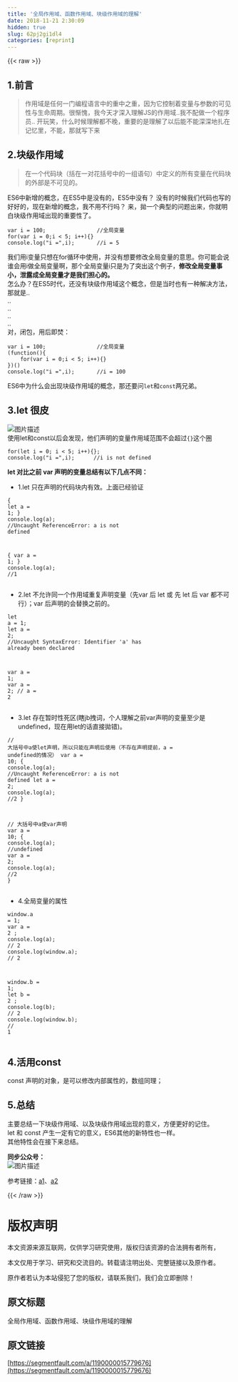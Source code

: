 ```yaml
---
title: '全局作用域、函数作用域、块级作用域的理解' 
date: 2018-11-21 2:30:09
hidden: true
slug: 62pj2gi1dl4
categories: [reprint]
---
```


{{< raw >}}
<h2 id="articleHeader0">1.&#x524D;&#x8A00;</h2><blockquote>&#x4F5C;&#x7528;&#x57DF;&#x662F;&#x4EFB;&#x4F55;&#x4E00;&#x95E8;&#x7F16;&#x7A0B;&#x8BED;&#x8A00;&#x4E2D;&#x7684;&#x91CD;&#x4E2D;&#x4E4B;&#x91CD;&#xFF0C;&#x56E0;&#x4E3A;&#x5B83;&#x63A7;&#x5236;&#x7740;&#x53D8;&#x91CF;&#x4E0E;&#x53C2;&#x6570;&#x7684;&#x53EF;&#x89C1;&#x6027;&#x4E0E;&#x751F;&#x547D;&#x5468;&#x671F;&#x3002;&#x5F88;&#x60ED;&#x6127;&#xFF0C;&#x6211;&#x4ECA;&#x5929;&#x624D;&#x6DF1;&#x5165;&#x7406;&#x89E3;JS&#x7684;&#x4F5C;&#x7528;&#x57DF;..&#x6211;&#x4E0D;&#x914D;&#x505A;&#x4E00;&#x4E2A;&#x7A0B;&#x5E8F;&#x5458;.. &#x5F00;&#x73A9;&#x7B11;&#xFF0C;&#x4EC0;&#x4E48;&#x65F6;&#x5019;&#x7406;&#x89E3;&#x90FD;&#x4E0D;&#x665A;&#xFF0C;&#x91CD;&#x8981;&#x7684;&#x662F;&#x7406;&#x89E3;&#x4E86;&#x4EE5;&#x540E;&#x80FD;&#x4E0D;&#x80FD;&#x6DF1;&#x6DF1;&#x5730;&#x624E;&#x5728;&#x8BB0;&#x5FC6;&#x91CC;&#xFF0C;&#x4E0D;&#x80FD;&#xFF0C;&#x90A3;&#x5C31;&#x5199;&#x4E0B;&#x6765;</blockquote><h2 id="articleHeader1">2.&#x5757;&#x7EA7;&#x4F5C;&#x7528;&#x57DF;</h2><blockquote>&#x5728;&#x4E00;&#x4E2A;&#x4EE3;&#x7801;&#x5757;&#xFF08;&#x62EC;&#x5728;&#x4E00;&#x5BF9;&#x82B1;&#x62EC;&#x53F7;&#x4E2D;&#x7684;&#x4E00;&#x7EC4;&#x8BED;&#x53E5;&#xFF09;&#x4E2D;&#x5B9A;&#x4E49;&#x7684;&#x6240;&#x6709;&#x53D8;&#x91CF;&#x5728;&#x4EE3;&#x7801;&#x5757;&#x7684;&#x5916;&#x90E8;&#x662F;&#x4E0D;&#x53EF;&#x89C1;&#x7684;&#x3002;</blockquote><p>ES6&#x4E2D;&#x65B0;&#x589E;&#x7684;&#x6982;&#x5FF5;&#xFF0C;&#x5728;ES5&#x4E2D;&#x662F;&#x6CA1;&#x6709;&#x7684;&#xFF0C;ES5&#x4E2D;&#x6CA1;&#x6709;&#xFF1F; &#x6CA1;&#x6709;&#x7684;&#x65F6;&#x5019;&#x6211;&#x4EEC;&#x4EE3;&#x7801;&#x4E5F;&#x5199;&#x7684;&#x597D;&#x597D;&#x7684;&#xFF0C;&#x73B0;&#x5728;&#x65B0;&#x589E;&#x7684;&#x6982;&#x5FF5;&#xFF0C;&#x6211;&#x4E0D;&#x7528;&#x4E0D;&#x884C;&#x5417;&#xFF1F; &#x6765;&#xFF0C;&#x62CB;&#x4E00;&#x4E2A;&#x5178;&#x578B;&#x7684;&#x95EE;&#x9898;&#x51FA;&#x6765;&#xFF0C;&#x4F60;&#x5C31;&#x660E;&#x767D;&#x5757;&#x7EA7;&#x4F5C;&#x7528;&#x57DF;&#x51FA;&#x73B0;&#x7684;&#x91CD;&#x8981;&#x6027;&#x4E86;&#x3002;</p><div class="widget-codetool" style="display:none"><div class="widget-codetool--inner"><span class="selectCode code-tool" data-toggle="tooltip" data-placement="top" title="" data-original-title="&#x5168;&#x9009;"></span> <span type="button" class="copyCode code-tool" data-toggle="tooltip" data-placement="top" data-clipboard-text="var i = 100;                //&#x5168;&#x5C40;&#x53D8;&#x91CF;
for(var i = 0;i &lt; 5; i++){}
console.log(&quot;i =&quot;,i);       //i = 5" title="" data-original-title="&#x590D;&#x5236;"></span> <span type="button" class="saveToNote code-tool" data-toggle="tooltip" data-placement="top" title="" data-original-title="&#x653E;&#x8FDB;&#x7B14;&#x8BB0;"></span></div></div><pre class="hljs javascript"><code><span class="hljs-keyword">var</span> i = <span class="hljs-number">100</span>;                <span class="hljs-comment">//&#x5168;&#x5C40;&#x53D8;&#x91CF;</span>
<span class="hljs-keyword">for</span>(<span class="hljs-keyword">var</span> i = <span class="hljs-number">0</span>;i &lt; <span class="hljs-number">5</span>; i++){}
<span class="hljs-built_in">console</span>.log(<span class="hljs-string">&quot;i =&quot;</span>,i);       <span class="hljs-comment">//i = 5</span></code></pre><p>&#x6211;&#x4EEC;&#x7528;i&#x53D8;&#x91CF;&#x53EA;&#x60F3;&#x5728;for&#x5FAA;&#x73AF;&#x4E2D;&#x4F7F;&#x7528;&#xFF0C;&#x5E76;&#x6CA1;&#x6709;&#x60F3;&#x8981;&#x4FEE;&#x6539;&#x5168;&#x5C40;&#x53D8;&#x91CF;&#x7684;&#x610F;&#x601D;&#x3002;&#x4F60;&#x53EF;&#x80FD;&#x4F1A;&#x8BF4;&#x8C01;&#x4F1A;&#x7528;i&#x505A;&#x5168;&#x5C40;&#x53D8;&#x91CF;&#x554A;&#xFF0C;&#x90A3;&#x4E2A;&#x5168;&#x5C40;&#x53D8;&#x91CF;i&#x53EA;&#x662F;&#x4E3A;&#x4E86;&#x7A81;&#x51FA;&#x8FD9;&#x4E2A;&#x4F8B;&#x5B50;&#xFF0C;<strong>&#x4FEE;&#x6539;&#x5168;&#x5C40;&#x53D8;&#x91CF;&#x4E8B;&#x5C0F;&#xFF0C;&#x6CC4;&#x9732;&#x6210;&#x5168;&#x5C40;&#x53D8;&#x91CF;&#x624D;&#x662F;&#x6211;&#x4EEC;&#x62C5;&#x5FC3;&#x7684;&#x3002;</strong><br>&#x600E;&#x4E48;&#x529E;&#xFF1F;&#x5728;ES5&#x65F6;&#x4EE3;&#xFF0C;&#x8FD8;&#x6CA1;&#x6709;&#x5757;&#x7EA7;&#x4F5C;&#x7528;&#x57DF;&#x8FD9;&#x4E2A;&#x6982;&#x5FF5;&#xFF0C;&#x4F46;&#x662F;&#x5F53;&#x65F6;&#x4E5F;&#x6709;&#x4E00;&#x79CD;&#x89E3;&#x51B3;&#x65B9;&#x6CD5;&#xFF0C;&#x90A3;&#x5C31;&#x662F;..<br>..<br>..<br>..<br>..<br>&#x5BF9;&#xFF0C;&#x95ED;&#x5305;&#xFF0C;&#x7528;&#x540E;&#x5373;&#x711A;&#xFF1A;</p><div class="widget-codetool" style="display:none"><div class="widget-codetool--inner"><span class="selectCode code-tool" data-toggle="tooltip" data-placement="top" title="" data-original-title="&#x5168;&#x9009;"></span> <span type="button" class="copyCode code-tool" data-toggle="tooltip" data-placement="top" data-clipboard-text="var i = 100;                //&#x5168;&#x5C40;&#x53D8;&#x91CF;
(function(){
    for(var i = 0;i &lt; 5; i++){}
})()
console.log(&quot;i =&quot;,i);       //i = 100" title="" data-original-title="&#x590D;&#x5236;"></span> <span type="button" class="saveToNote code-tool" data-toggle="tooltip" data-placement="top" title="" data-original-title="&#x653E;&#x8FDB;&#x7B14;&#x8BB0;"></span></div></div><pre class="hljs javascript"><code><span class="hljs-keyword">var</span> i = <span class="hljs-number">100</span>;                <span class="hljs-comment">//&#x5168;&#x5C40;&#x53D8;&#x91CF;</span>
(<span class="hljs-function"><span class="hljs-keyword">function</span>(<span class="hljs-params"></span>)</span>{
    <span class="hljs-keyword">for</span>(<span class="hljs-keyword">var</span> i = <span class="hljs-number">0</span>;i &lt; <span class="hljs-number">5</span>; i++){}
})()
<span class="hljs-built_in">console</span>.log(<span class="hljs-string">&quot;i =&quot;</span>,i);       <span class="hljs-comment">//i = 100</span></code></pre><p>ES6&#x4E2D;&#x4E3A;&#x4EC0;&#x4E48;&#x4F1A;&#x51FA;&#x73B0;&#x5757;&#x7EA7;&#x4F5C;&#x7528;&#x57DF;&#x7684;&#x6982;&#x5FF5;&#xFF0C;&#x90A3;&#x8FD8;&#x8981;&#x95EE;<code>let</code>&#x548C;<code>const</code>&#x4E24;&#x5144;&#x5F1F;&#x3002;</p><h2 id="articleHeader2">3.let &#x5F88;&#x76AE;</h2><p><span class="img-wrap"><img data-src="/img/bVbemO7?w=447&amp;h=432" src="https://static.alili.tech/img/bVbemO7?w=447&amp;h=432" alt="&#x56FE;&#x7247;&#x63CF;&#x8FF0;" title="&#x56FE;&#x7247;&#x63CF;&#x8FF0;" style="cursor:pointer;display:inline"></span><br>&#x4F7F;&#x7528;let&#x548C;const&#x4EE5;&#x540E;&#x4F1A;&#x53D1;&#x73B0;&#xFF0C;&#x4ED6;&#x4EEC;&#x58F0;&#x660E;&#x7684;&#x53D8;&#x91CF;&#x4F5C;&#x7528;&#x57DF;&#x8303;&#x56F4;&#x4E0D;&#x4F1A;&#x8D85;&#x8FC7;<code>{}</code>&#x8FD9;&#x4E2A;&#x5708;</p><div class="widget-codetool" style="display:none"><div class="widget-codetool--inner"><span class="selectCode code-tool" data-toggle="tooltip" data-placement="top" title="" data-original-title="&#x5168;&#x9009;"></span> <span type="button" class="copyCode code-tool" data-toggle="tooltip" data-placement="top" data-clipboard-text="for(let i = 0; i &lt; 5; i++){};
console.log(&quot;i =&quot;,i);      //i is not defined" title="" data-original-title="&#x590D;&#x5236;"></span> <span type="button" class="saveToNote code-tool" data-toggle="tooltip" data-placement="top" title="" data-original-title="&#x653E;&#x8FDB;&#x7B14;&#x8BB0;"></span></div></div><pre class="hljs maxima"><code><span class="hljs-keyword">for</span>(<span class="hljs-built_in">let</span> i = <span class="hljs-number">0</span>; i &lt; <span class="hljs-number">5</span>; i++){};
console.<span class="hljs-built_in">log</span>(<span class="hljs-string">&quot;i =&quot;</span>,i);      //i <span class="hljs-built_in">is</span> <span class="hljs-keyword">not</span> defined</code></pre><p><strong>let &#x5BF9;&#x6BD4;&#x4E4B;&#x524D; var &#x58F0;&#x660E;&#x7684;&#x53D8;&#x91CF;&#x603B;&#x7ED3;&#x6709;&#x4EE5;&#x4E0B;&#x51E0;&#x70B9;&#x4E0D;&#x540C;&#xFF1A;</strong></p><ul><li>1.let &#x53EA;&#x5728;&#x58F0;&#x660E;&#x7684;&#x4EE3;&#x7801;&#x5757;&#x5185;&#x6709;&#x6548;&#x3002;&#x4E0A;&#x9762;&#x5DF2;&#x7ECF;&#x9A8C;&#x8BC1;</li></ul><div class="widget-codetool" style="display:none"><div class="widget-codetool--inner"><span class="selectCode code-tool" data-toggle="tooltip" data-placement="top" title="" data-original-title="&#x5168;&#x9009;"></span> <span type="button" class="copyCode code-tool" data-toggle="tooltip" data-placement="top" data-clipboard-text="{
    let a = 1;
}
console.log(a);           //Uncaught ReferenceError: a is not defined

{
    var a = 1;
}
console.log(a);           //1" title="" data-original-title="&#x590D;&#x5236;"></span> <span type="button" class="saveToNote code-tool" data-toggle="tooltip" data-placement="top" title="" data-original-title="&#x653E;&#x8FDB;&#x7B14;&#x8BB0;"></span></div></div><pre class="hljs javascript"><code>{
    <span class="hljs-keyword">let</span> a = <span class="hljs-number">1</span>;
}
<span class="hljs-built_in">console</span>.log(a);           <span class="hljs-comment">//Uncaught ReferenceError: a is not defined</span>

{
    <span class="hljs-keyword">var</span> a = <span class="hljs-number">1</span>;
}
<span class="hljs-built_in">console</span>.log(a);           <span class="hljs-comment">//1</span></code></pre><ul><li>2.let &#x4E0D;&#x5141;&#x8BB8;&#x540C;&#x4E00;&#x4E2A;&#x4F5C;&#x7528;&#x57DF;&#x91CD;&#x590D;&#x58F0;&#x660E;&#x53D8;&#x91CF;&#xFF08;&#x5148;var &#x540E; let &#x6216; &#x5148; let &#x540E; var &#x90FD;&#x4E0D;&#x53EF;&#x884C;&#xFF09;&#xFF1B;var &#x540E;&#x58F0;&#x660E;&#x7684;&#x4F1A;&#x66FF;&#x6362;&#x4E4B;&#x524D;&#x7684;&#x3002;</li></ul><div class="widget-codetool" style="display:none"><div class="widget-codetool--inner"><span class="selectCode code-tool" data-toggle="tooltip" data-placement="top" title="" data-original-title="&#x5168;&#x9009;"></span> <span type="button" class="copyCode code-tool" data-toggle="tooltip" data-placement="top" data-clipboard-text="let a = 1;
let a = 2;                //Uncaught SyntaxError: Identifier &apos;a&apos; has already been declared

var a = 1;
var a = 2;                // a = 2" title="" data-original-title="&#x590D;&#x5236;"></span> <span type="button" class="saveToNote code-tool" data-toggle="tooltip" data-placement="top" title="" data-original-title="&#x653E;&#x8FDB;&#x7B14;&#x8BB0;"></span></div></div><pre class="hljs cs"><code><span class="hljs-keyword">let</span> a = <span class="hljs-number">1</span>;
<span class="hljs-keyword">let</span> a = <span class="hljs-number">2</span>;                <span class="hljs-comment">//Uncaught SyntaxError: Identifier &apos;a&apos; has already been declared</span>

<span class="hljs-keyword">var</span> a = <span class="hljs-number">1</span>;
<span class="hljs-keyword">var</span> a = <span class="hljs-number">2</span>;                <span class="hljs-comment">// a = 2</span></code></pre><ul><li>3.let &#x5B58;&#x5728;&#x6682;&#x65F6;&#x6027;&#x6B7B;&#x533A;(&#x778E;jb&#x62FD;&#x8BCD;&#xFF0C;&#x4E2A;&#x4EBA;&#x7406;&#x89E3;&#x4E4B;&#x524D;var&#x58F0;&#x660E;&#x7684;&#x53D8;&#x91CF;&#x81F3;&#x5C11;&#x662F;undefined&#xFF0C;&#x73B0;&#x5728;&#x7528;let&#x7684;&#x8BDD;&#x76F4;&#x63A5;&#x62CB;&#x9519;)&#x3002;</li></ul><div class="widget-codetool" style="display:none"><div class="widget-codetool--inner"><span class="selectCode code-tool" data-toggle="tooltip" data-placement="top" title="" data-original-title="&#x5168;&#x9009;"></span> <span type="button" class="copyCode code-tool" data-toggle="tooltip" data-placement="top" data-clipboard-text="// &#x5927;&#x62EC;&#x53F7;&#x4E2D;a&#x4F7F;let&#x58F0;&#x660E;&#xFF0C;&#x6240;&#x4EE5;&#x53EA;&#x80FD;&#x5728;&#x58F0;&#x660E;&#x540E;&#x4F7F;&#x7528;&#xFF08;&#x4E0D;&#x5B58;&#x5728;&#x58F0;&#x660E;&#x63D0;&#x524D;&#xFF0C;a = undefined&#x7684;&#x60C5;&#x51B5;&#xFF09;
var a = 10;
{
    console.log(a);   //Uncaught ReferenceError: a is not defined
    let a = 2;
    console.log(a);   //2
}

// &#x5927;&#x62EC;&#x53F7;&#x4E2D;a&#x4F7F;var&#x58F0;&#x660E;
var a = 10;
{
    console.log(a);   //undefined
    var a = 2;
    console.log(a);   //2
}" title="" data-original-title="&#x590D;&#x5236;"></span> <span type="button" class="saveToNote code-tool" data-toggle="tooltip" data-placement="top" title="" data-original-title="&#x653E;&#x8FDB;&#x7B14;&#x8BB0;"></span></div></div><pre class="hljs javascript"><code><span class="hljs-comment">// &#x5927;&#x62EC;&#x53F7;&#x4E2D;a&#x4F7F;let&#x58F0;&#x660E;&#xFF0C;&#x6240;&#x4EE5;&#x53EA;&#x80FD;&#x5728;&#x58F0;&#x660E;&#x540E;&#x4F7F;&#x7528;&#xFF08;&#x4E0D;&#x5B58;&#x5728;&#x58F0;&#x660E;&#x63D0;&#x524D;&#xFF0C;a = undefined&#x7684;&#x60C5;&#x51B5;&#xFF09;</span>
<span class="hljs-keyword">var</span> a = <span class="hljs-number">10</span>;
{
    <span class="hljs-built_in">console</span>.log(a);   <span class="hljs-comment">//Uncaught ReferenceError: a is not defined</span>
    <span class="hljs-keyword">let</span> a = <span class="hljs-number">2</span>;
    <span class="hljs-built_in">console</span>.log(a);   <span class="hljs-comment">//2</span>
}

<span class="hljs-comment">// &#x5927;&#x62EC;&#x53F7;&#x4E2D;a&#x4F7F;var&#x58F0;&#x660E;</span>
<span class="hljs-keyword">var</span> a = <span class="hljs-number">10</span>;
{
    <span class="hljs-built_in">console</span>.log(a);   <span class="hljs-comment">//undefined</span>
    <span class="hljs-keyword">var</span> a = <span class="hljs-number">2</span>;
    <span class="hljs-built_in">console</span>.log(a);   <span class="hljs-comment">//2</span>
}</code></pre><ul><li>4.&#x5168;&#x5C40;&#x53D8;&#x91CF;&#x7684;&#x5C5E;&#x6027;</li></ul><div class="widget-codetool" style="display:none"><div class="widget-codetool--inner"><span class="selectCode code-tool" data-toggle="tooltip" data-placement="top" title="" data-original-title="&#x5168;&#x9009;"></span> <span type="button" class="copyCode code-tool" data-toggle="tooltip" data-placement="top" data-clipboard-text="window.a = 1;
var a = 2 ;
console.log(a);         // 2
console.log(window.a);  // 2

window.b = 1;
let b = 2 ;
console.log(b);         // 2
console.log(window.b);  // 1" title="" data-original-title="&#x590D;&#x5236;"></span> <span type="button" class="saveToNote code-tool" data-toggle="tooltip" data-placement="top" title="" data-original-title="&#x653E;&#x8FDB;&#x7B14;&#x8BB0;"></span></div></div><pre class="hljs javascript"><code><span class="hljs-built_in">window</span>.a = <span class="hljs-number">1</span>;
<span class="hljs-keyword">var</span> a = <span class="hljs-number">2</span> ;
<span class="hljs-built_in">console</span>.log(a);         <span class="hljs-comment">// 2</span>
<span class="hljs-built_in">console</span>.log(<span class="hljs-built_in">window</span>.a);  <span class="hljs-comment">// 2</span>

<span class="hljs-built_in">window</span>.b = <span class="hljs-number">1</span>;
<span class="hljs-keyword">let</span> b = <span class="hljs-number">2</span> ;
<span class="hljs-built_in">console</span>.log(b);         <span class="hljs-comment">// 2</span>
<span class="hljs-built_in">console</span>.log(<span class="hljs-built_in">window</span>.b);  <span class="hljs-comment">// 1</span></code></pre><h2 id="articleHeader3">4.&#x6D3B;&#x7528;const</h2><p>const &#x58F0;&#x660E;&#x7684;&#x5BF9;&#x8C61;&#xFF0C;&#x662F;&#x53EF;&#x4EE5;&#x4FEE;&#x6539;&#x5185;&#x90E8;&#x5C5E;&#x6027;&#x7684;&#xFF0C;&#x6570;&#x7EC4;&#x540C;&#x7406;&#xFF1B;</p><h2 id="articleHeader4">5.&#x603B;&#x7ED3;</h2><p>&#x4E3B;&#x8981;&#x603B;&#x7ED3;&#x4E00;&#x4E0B;&#x5757;&#x7EA7;&#x4F5C;&#x7528;&#x57DF;&#x3001;&#x4EE5;&#x53CA;&#x5757;&#x7EA7;&#x4F5C;&#x7528;&#x57DF;&#x51FA;&#x73B0;&#x7684;&#x610F;&#x4E49;&#xFF0C;&#x65B9;&#x4FBF;&#x66F4;&#x597D;&#x7684;&#x8BB0;&#x4F4F;&#x3002;<br>let &#x548C; const &#x4EA7;&#x751F;&#x4E00;&#x5B9A;&#x6709;&#x5B83;&#x7684;&#x610F;&#x4E49;&#xFF0C;ES6&#x5176;&#x4ED6;&#x7684;&#x65B0;&#x7279;&#x6027;&#x4E5F;&#x4E00;&#x6837;&#x3002;<br>&#x5176;&#x4ED6;&#x7279;&#x6027;&#x4F1A;&#x5728;&#x63A5;&#x4E0B;&#x6765;&#x603B;&#x7ED3;&#x3002;</p><p><strong>&#x540C;&#x6B65;&#x516C;&#x4F17;&#x53F7;&#xFF1A;</strong><br><span class="img-wrap"><img data-src="/img/bVbeqgl?w=258&amp;h=258" src="https://static.alili.tech/img/bVbeqgl?w=258&amp;h=258" alt="&#x56FE;&#x7247;&#x63CF;&#x8FF0;" title="&#x56FE;&#x7247;&#x63CF;&#x8FF0;" style="cursor:pointer;display:inline"></span></p><p>&#x53C2;&#x8003;&#x94FE;&#x63A5;&#xFF1A;<a href="http://imweb.io/topic/5665683bd91952db73b41f5e" rel="nofollow noreferrer" target="_blank">a1</a>&#x3001;<a href="https://www.jianshu.com/p/b7630b26c664" rel="nofollow noreferrer" target="_blank">a2</a></p>
{{< /raw >}}

# 版权声明
本文资源来源互联网，仅供学习研究使用，版权归该资源的合法拥有者所有，

本文仅用于学习、研究和交流目的。转载请注明出处、完整链接以及原作者。

原作者若认为本站侵犯了您的版权，请联系我们，我们会立即删除！

## 原文标题
全局作用域、函数作用域、块级作用域的理解

## 原文链接
[https://segmentfault.com/a/1190000015779676](https://segmentfault.com/a/1190000015779676)

